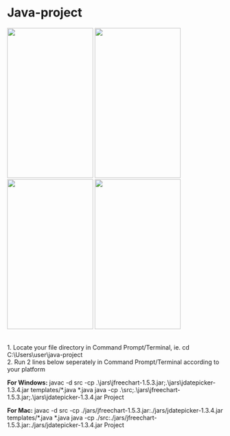 # Java-project
<p>
  <img src="https://user-images.githubusercontent.com/93658180/207932851-b389cd96-dfca-45b6-8b61-0aac94e948ca.jpg" width="200" height="350">
  <img src="https://user-images.githubusercontent.com/93658180/207932864-4250a81e-3a3f-4b00-9072-9449b3ed6ff1.jpg" width="200" height="350">
  <img src="https://user-images.githubusercontent.com/93658180/207932882-a20e3165-4cc0-4e28-bd5e-b3aabf24b7b3.jpg" width="200" height="350">
 <img src="https://user-images.githubusercontent.com/93658180/207932889-699bb365-bcff-4c8f-9c59-4f5fea71e419.jpg" width="200" height="350">
</p>
<br>
1. Locate your file directory in Command Prompt/Terminal, ie. cd C:\Users\user\java-project
<br>
2. Run 2 lines below seperately in Command Prompt/Terminal according to your platform

<b>For Windows:</b>
javac -d src -cp .\jars\jfreechart-1.5.3.jar;.\jars\jdatepicker-1.3.4.jar templates/*.java *.java
java -cp .\src;.\jars\jfreechart-1.5.3.jar;.\jars\jdatepicker-1.3.4.jar Project

<b>For Mac:</b>
javac -d src -cp ./jars/jfreechart-1.5.3.jar:./jars/jdatepicker-1.3.4.jar templates/*.java *.java
java -cp ./src:./jars/jfreechart-1.5.3.jar:./jars/jdatepicker-1.3.4.jar Project



